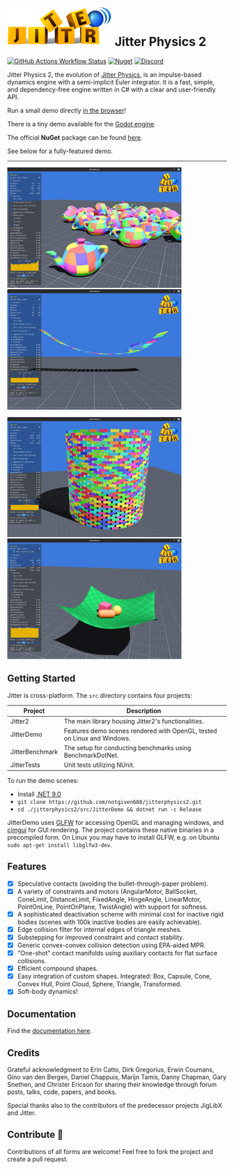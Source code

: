 #  <img src="./media/logo/jitterstringsmallsmall.png" alt="screenshot" width="240"/> Jitter Physics 2

[![GitHub Actions Workflow Status](https://img.shields.io/github/actions/workflow/status/notgiven688/jitterphysics2/jitter-tests.yml?label=JitterTests)](https://github.com/notgiven688/jitterphysics2/actions/workflows/jitter-tests.yml)
[![Nuget](https://img.shields.io/nuget/v/Jitter2?color=yellow)](https://www.nuget.org/packages/Jitter2/)
[![Discord](https://img.shields.io/discord/1213790465225138197?logo=discord&logoColor=lightgray&label=discord&color=blue)](https://discord.gg/7jr3f4edmV)

Jitter Physics 2, the evolution of [Jitter Physics](https://github.com/notgiven688/jitterphysics), is an impulse-based dynamics engine with a semi-implicit Euler integrator. It is a fast, simple, and dependency-free engine written in C# with a clear and user-friendly API.

Run a small demo directly [in the browser](https://jitterphysics.com/AppBundle/index.html)!

There is a tiny demo available for the [Godot engine](other/GodotDemo).

The official **NuGet** package can be found [here](https://www.nuget.org/packages/Jitter2).

See below for a fully-featured demo.

---

<img src="./media/screenshots/jitter_screenshot0.png" alt="screenshot" width="400"/> <img src="./media/screenshots/jitter_screenshot1.png" alt="screenshot" width="400"/>

<img src="./media/screenshots/jitter_screenshot2.png" alt="screenshot" width="400"/> <img src="./media/screenshots/jitter_screenshot4.png" alt="screenshot" width="400"/>

## Getting Started

Jitter is cross-platform. The `src` directory contains four projects:

| Project          | Description                                                |
|------------------|------------------------------------------------------------|
| Jitter2          | The main library housing Jitter2's functionalities.         |
| JitterDemo       | Features demo scenes rendered with OpenGL, tested on Linux and Windows. |
| JitterBenchmark  | The setup for conducting benchmarks using BenchmarkDotNet.  |
| JitterTests      | Unit tests utilizing NUnit.

To run the demo scenes:

- Install [.NET 9.0](https://dotnet.microsoft.com/download/dotnet/9.0)
- `git clone https://github.com/notgiven688/jitterphysics2.git`
- `cd ./jitterphysics2/src/JitterDemo && dotnet run -c Release`

JitterDemo uses [GLFW](https://www.glfw.org/) for accessing OpenGL and managing windows, and [cimgui](https://github.com/cimgui/cimgui) for GUI rendering. The project contains these native binaries in a precompiled form. On Linux you may have to install GLFW, e.g. on Ubuntu `sudo apt-get install libglfw3-dev`.

## Features

- [x] Speculative contacts (avoiding the bullet-through-paper problem).
- [x] A variety of constraints and motors (AngularMotor, BallSocket, ConeLimit, DistanceLimit, FixedAngle, HingeAngle, LinearMotor, PointOnLine, PointOnPlane, TwistAngle) with support for softness.
- [x] A sophisticated deactivation scheme with minimal cost for inactive rigid bodies (scenes with 100k inactive bodies are easily achievable).
- [x] Edge collision filter for internal edges of triangle meshes.
- [x] Substepping for improved constraint and contact stability.
- [x] Generic convex-convex collision detection using EPA-aided MPR.
- [x] "One-shot" contact manifolds using auxiliary contacts for flat surface collisions.
- [x] Efficient compound shapes.
- [x] Easy integration of custom shapes. Integrated: Box, Capsule, Cone, Convex Hull, Point Cloud, Sphere, Triangle, Transformed.
- [x] Soft-body dynamics!

## Documentation

Find the [documentation here](https://notgiven688.github.io/jitterphysics2).

## Credits

Grateful acknowledgment to Erin Catto, Dirk Gregorius, Erwin Coumans, Gino van den Bergen, Daniel Chappuis, Marijn Tamis, Danny Chapman, Gary Snethen, and Christer Ericson for sharing their knowledge through forum posts, talks, code, papers, and books.

Special thanks also to the contributors of the predecessor projects JigLibX and Jitter.

## Contribute 👋

Contributions of all forms are welcome! Feel free to fork the project and create a pull request.
